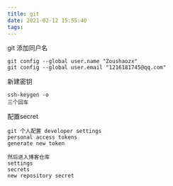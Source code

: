 ```yaml
---
title: git
date: 2021-02-12 15:55:40
tags:
---
```

git 添加同户名

```
git config --global user.name "Zoushaozx" 
git config --global user.email "1216181745@qq.com"
```



新建密钥

```
ssh-keygen -o
三个回车

```

配置secret

```
git 个人配置 developer settings
personal access tokens
generate new token 

然后进入博客仓库
settings
secrets
new repository secret

```

